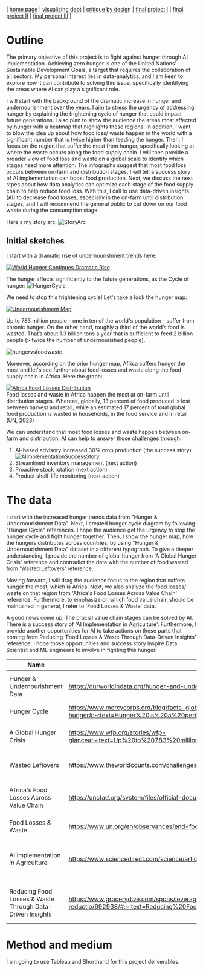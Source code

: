 | [home page](https://asuyanto.github.io/tswd-portfolio/) | [visualizing debt](visualizing-government-debt) | [critique by design](critique-by-design) | [final project I](final-project-part-one) | [final project II](final-project-part-two) | [final project III](final-project-part-three) |

# Outline

The primary objective of this project is to fight against hunger through AI implementation. Achieving zero hunger is one of the United Nations' Sustainable Development Goals, a target that requires the collaboration of all sectors. My personal interest lies in data-analytics, and I am keen to explore how it can contribute to solving this issue, specifically identifying the areas where AI can play a significant role.

I will start with the background of the dramatic increase in hunger and undernourishment over the years. I aim to stress the urgency of addressing hunger by explaining the frightening cycle of hunger that could impact future generations. I also plan to show the audience the areas most affected by hunger with a heatmap that highlights these regions. In addition, I want to blow the idea up about how food loss/ waste happen in the world with a significant number that is twice higher than feeding the hunger. Then, I focus on the region that suffer the most from hunger, specifically looking at where the waste occurs along the food supply chain. I will then provide a broader view of food loss and waste on a global scale to identify which stages need more attention. The infographs suggest that most food loss occurs between on-farm and distribution stages. I will tell a success story of AI implementation can boost food production. Next, we discuss the next stpes about how data analytics can optimize each stage of the food supply chain to help reduce food loss. With this, I call to use data-driven insights (AI) to decrease food losses, especially in the on-farm until distribution stages, and I will recommend the general public to cut down on our food waste during the consumption stage.

Here's my story arc:
![StoryArc](StoryArc.PNG)

## Initial sketches

I start with a dramatic rise of undernourishment trends here:

<div class='tableauPlaceholder' id='viz1707495466285' style='position: relative'><noscript><a href='#'><img alt='World Hunger Continues Dramatic Rise ' src='https:&#47;&#47;public.tableau.com&#47;static&#47;images&#47;Hu&#47;HungerRise&#47;Sheet2&#47;1_rss.png' style='border: none' /></a></noscript><object class='tableauViz'  style='display:none;'><param name='host_url' value='https%3A%2F%2Fpublic.tableau.com%2F' /> <param name='embed_code_version' value='3' /> <param name='site_root' value='' /><param name='name' value='HungerRise&#47;Sheet2' /><param name='tabs' value='no' /><param name='toolbar' value='yes' /><param name='static_image' value='https:&#47;&#47;public.tableau.com&#47;static&#47;images&#47;Hu&#47;HungerRise&#47;Sheet2&#47;1.png' /> <param name='animate_transition' value='yes' /><param name='display_static_image' value='yes' /><param name='display_spinner' value='yes' /><param name='display_overlay' value='yes' /><param name='display_count' value='yes' /><param name='language' value='en-US' /><param name='filter' value='publish=yes' /></object></div>                
<script type='text/javascript'>                    
 var divElement = document.getElementById('viz1707495466285');                    
 var vizElement = divElement.getElementsByTagName('object')[0];                    
 vizElement.style.width='100%';vizElement.style.height=(divElement.offsetWidth*0.75)+'px';                    
 var scriptElement = document.createElement('script');                    
 scriptElement.src = 'https://public.tableau.com/javascripts/api/viz_v1.js';                    
 vizElement.parentNode.insertBefore(scriptElement, vizElement);                
</script>

The hunger affects significantly to the future generations, as the Cycle of hunger:
![HungerCycle](HungerCycle.png)

We need to stop this frightening cycle!
Let's take a look the hunger map:

<div class='tableauPlaceholder' id='viz1707494854393' style='position: relative'><noscript><a href='#'><img alt='Undernourishment Map ' src='https:&#47;&#47;public.tableau.com&#47;static&#47;images&#47;Q4&#47;Q4F8M4C4M&#47;1_rss.png' style='border: none' /></a></noscript><object class='tableauViz'  style='display:none;'><param name='host_url' value='https%3A%2F%2Fpublic.tableau.com%2F' /> <param name='embed_code_version' value='3' /> <param name='path' value='shared&#47;Q4F8M4C4M' /> <param name='toolbar' value='yes' /><param name='static_image' value='https:&#47;&#47;public.tableau.com&#47;static&#47;images&#47;Q4&#47;Q4F8M4C4M&#47;1.png' /> <param name='animate_transition' value='yes' /><param name='display_static_image' value='yes' /><param name='display_spinner' value='yes' /><param name='display_overlay' value='yes' /><param name='display_count' value='yes' /><param name='language' value='en-US' /><param name='filter' value='publish=yes' /></object></div>
<script type='text/javascript'>                    
 var divElement = document.getElementById('viz1707494854393');                    
 var vizElement = divElement.getElementsByTagName('object')[0];                    
 vizElement.style.width='100%';vizElement.style.height=(divElement.offsetWidth*0.75)+'px';                    
 var scriptElement = document.createElement('script');                    
 scriptElement.src = 'https://public.tableau.com/javascripts/api/viz_v1.js';                    
 vizElement.parentNode.insertBefore(scriptElement, vizElement);                
</script>

Up to 783 million people – one in ten of the world's population – suffer from chronic hunger. On the other hand, roughly a third of the world’s food is wasted. That’s about 1.3 billion tons a year that is sufficient to feed 2 billion people (> twice the number of undernourished people).

![hungervsfoodwaste](HungerVSWastedFood.png)

Moreover, according on the prior hunger map, Africa suffers hunger the most and let's see further about food losses and waste along the food supply chain in Africa. Here the graph:
<div class='tableauPlaceholder' id='viz1707525273289' style='position: relative'><noscript><a href='#'><img alt='Africa Food Losses Distribution ' src='https:&#47;&#47;public.tableau.com&#47;static&#47;images&#47;Af&#47;AfricaFoodLosses&#47;Sheet1&#47;1_rss.png' style='border: none' /></a></noscript><object class='tableauViz'  style='display:none;'><param name='host_url' value='https%3A%2F%2Fpublic.tableau.com%2F' /> <param name='embed_code_version' value='3' /> <param name='site_root' value='' /><param name='name' value='AfricaFoodLosses&#47;Sheet1' /><param name='tabs' value='no' /><param name='toolbar' value='yes' /><param name='static_image' value='https:&#47;&#47;public.tableau.com&#47;static&#47;images&#47;Af&#47;AfricaFoodLosses&#47;Sheet1&#47;1.png' /> <param name='animate_transition' value='yes' /><param name='display_static_image' value='yes' /><param name='display_spinner' value='yes' /><param name='display_overlay' value='yes' /><param name='display_count' value='yes' /><param name='language' value='en-US' /><param name='filter' value='publish=yes' /></object></div>                
<script type='text/javascript'>                   
 var divElement = document.getElementById('viz1707525273289');               
 var vizElement = divElement.getElementsByTagName('object')[0];    
 vizElement.style.width='100%';vizElement.style.height=(divElement.offsetWidth*0.75)+'px';    
 var scriptElement = document.createElement('script');      
 scriptElement.src = 'https://public.tableau.com/javascripts/api/viz_v1.js'; 
 vizElement.parentNode.insertBefore(scriptElement, vizElement);              
</script>
Food losses and waste in Africa happen the most at on-farm until distribution stages. 
Whereas, globally, 13 percent of food produced is lost between harvest and retail, while an estimated 17 percent of total global food production is wasted in households, in the food service and in retail (UN, 2023)

We can understand that most food losses and waste happen between on-farm and distribution. AI can help to answer those challenges through:
1. AI-based advisory increased 30% crop production (the success story)
   ![AIimplementationSuccessStory](AI-basedAdvisories.png)
2. Streamlined inventory management (next action)
3. Proactive stock rotation (next action)
4. Product shelf-life monitoring (next action)

# The data

I start with the increased hunger trends data from "Hunger & Undernourishment Data". Next, I created hunger cycle diagram by following "Hunger Cycle" references. I hope the audience get the urgency to stop the hunger cycle and fight hunger together. Then, I show the hunger map, how the hungers distributes across countries, by using "Hunger & Undernourishment Data" dataset in a different typograph. To give a deeper understanding, I provide the number of global hunger from 'A Global Hunger Crisis' reference and contradict the data with the number of food wasted from  'Wasted Leftovers' reference.

Moving forward, I will drag the audience focus to the region that suffers hunger the most, which is Africa. Next, we also analyze the food losses/ waste on that region from 'Africa's Food Losses Across Value Chain' reference. Furthermore, to emphasize on which food value chain should be maintained in general, I refer to 'Food Losses & Waste' data.

A good news come up. The crucial value chain stages can be solved by AI. There is a success story of 'AI Implementation in Agriculture'. Furthermore, I provide another opportunities for AI to take actions on these parts that coming from Reducing 'Food Losses & Waste Through Data-Driven Insights' reference. I hope those opportunities and success story inspire Data Scientist and ML engineers to involve in fighting this hunger.


| Name | URL | Description |
|------|-----|-------------|
|  Hunger & Undernourishment Data | https://ourworldindata.org/hunger-and-undernourishment  | Global hunger data in prevalence units  |
|  Hunger Cycle | https://www.mercycorps.org/blog/facts-global-hunger#:~:text=Hunger%20is%20a%20perilous%20cycle,or%20to%20improve%20their%20lives. | A reference of hunger cycle |
| A Global Hunger Crisis | https://www.wfp.org/stories/wfp-glance#:~:text=Up%20to%20783%20million%20people,next%20meal%20is%20coming%20from. | The number of hungers instead of prevalence |
| Wasted Leftovers | https://www.theworldcounts.com/challenges/people-and-poverty/hunger-and-obesity/food-waste-statistics | The number of food waste refrence|
| Africa's Food Losses Across Value Chain | https://unctad.org/system/files/official-document/dtlstict2017d5_en.pdf | Africa food losses distrubution across food value chain |
|   Food Losses & Waste   |  https://www.un.org/en/observances/end-food-waste-day |  Global data of food losses |
| AI implementation in Agriculture | https://www.sciencedirect.com/science/article/pii/S258972172030012X#s0125 | The success story of AI implementation in agriculture (boost crops production)|
|  Reducing Food Losses & Waste Through Data-Driven Insights  |   https://www.grocerydive.com/spons/leveraging-data-analytics-for-enhanced-food-traceability-and-waste-reductio/692938/#:~:text=Reducing%20Food%20Waste%20Through%20Data,shelf%20life%20and%20managing%20inventory.  | How data science has a crucial role in food supply chain |

# Method and medium

I am going to use Tableau and Shorthand for this project deliverables.
